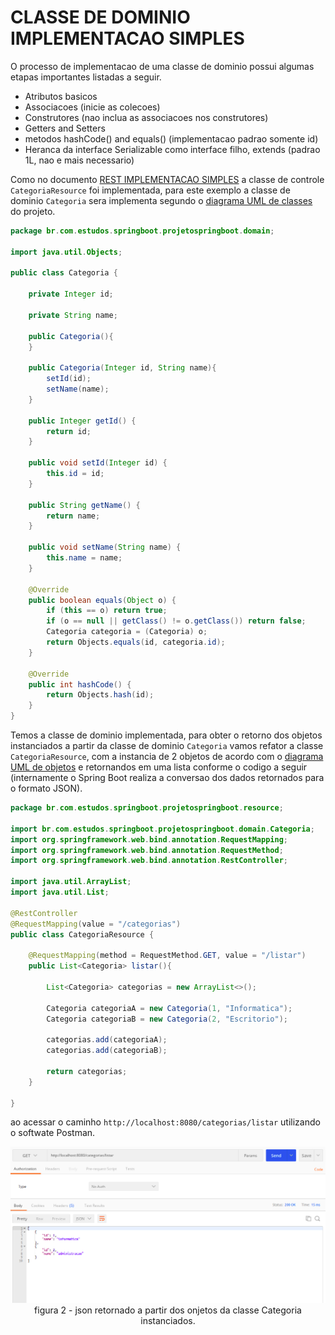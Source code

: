 # __CLASSE DE DOMINIO IMPLEMENTACAO SIMPLES__

O processo de implementacao de uma classe de dominio possui algumas etapas importantes listadas a seguir.

- Atributos basicos
- Associacoes (inicie as colecoes)
- Construtores (nao inclua as associacoes nos construtores)
- Getters and Setters
- metodos hashCode() and equals() (implementacao padrao somente id)
- Heranca da interface Serializable como interface filho, extends (padrao 1L, nao e mais necessario)

Como no documento [REST IMPLEMENTACAO SIMPLES](rest-implementacao-simples.md) a classe de controle `CategoriaResource` foi implementada, para este exemplo a classe de dominio `Categoria` sera implementa segundo o [diagrama UML de classes](../../ConteudoDoCurso/Secao2-ImplementacaoDoModeloConceitual/Diagrama/diagrama-de-classes.png) do projeto.

```java
package br.com.estudos.springboot.projetospringboot.domain;

import java.util.Objects;

public class Categoria {

    private Integer id;

    private String name;

    public Categoria(){
    }

    public Categoria(Integer id, String name){
        setId(id);
        setName(name);
    }

    public Integer getId() {
        return id;
    }

    public void setId(Integer id) {
        this.id = id;
    }

    public String getName() {
        return name;
    }

    public void setName(String name) {
        this.name = name;
    }

    @Override
    public boolean equals(Object o) {
        if (this == o) return true;
        if (o == null || getClass() != o.getClass()) return false;
        Categoria categoria = (Categoria) o;
        return Objects.equals(id, categoria.id);
    }

    @Override
    public int hashCode() {
        return Objects.hash(id);
    }
}
```

Temos a classe de dominio implementada, para obter o retorno dos objetos instanciados a partir da classe de dominio `Categoria` vamos refator a classe `CategoriaResource`, com a instancia de 2 objetos de acordo com o [diagrama UML de objetos](../../ConteudoDoCurso/Secao2-ImplementacaoDoModeloConceitual/Diagrama/diagrama-de-objetos.png) e retornandos em uma lista conforme o codigo a seguir (internamente o Spring Boot realiza a conversao dos dados retornados para o formato JSON).

```java
package br.com.estudos.springboot.projetospringboot.resource;

import br.com.estudos.springboot.projetospringboot.domain.Categoria;
import org.springframework.web.bind.annotation.RequestMapping;
import org.springframework.web.bind.annotation.RequestMethod;
import org.springframework.web.bind.annotation.RestController;

import java.util.ArrayList;
import java.util.List;

@RestController
@RequestMapping(value = "/categorias")
public class CategoriaResource {

    @RequestMapping(method = RequestMethod.GET, value = "/listar")
    public List<Categoria> listar(){

        List<Categoria> categorias = new ArrayList<>();

        Categoria categoriaA = new Categoria(1, "Informatica");
        Categoria categoriaB = new Categoria(2, "Escritorio");

        categorias.add(categoriaA);
        categorias.add(categoriaB);

        return categorias;
    }

}
```

ao acessar o caminho `http://localhost:8080/categorias/listar` utilizando o softwate Postman.

<p align="center">
    <img src="img/postman-retorno-dos-objetos-da-classe-categoria.png"><br>
    figura 2 - json retornado a partir dos onjetos da classe Categoria instanciados.
</p>


